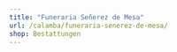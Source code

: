 ```yaml
---
title: "Funeraria Señerez de Mesa"
url: /calamba/funeraria-senerez-de-mesa/
shop: Bestattungen
---
```

